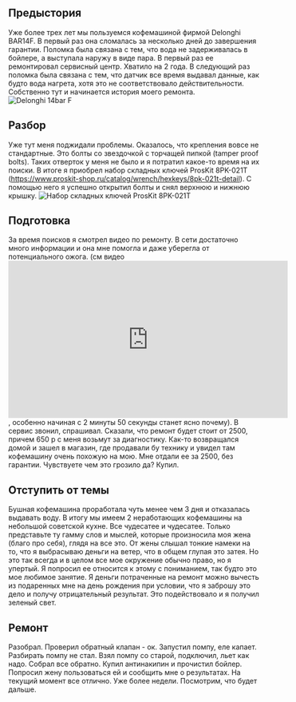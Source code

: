 ## Предыстория
Уже более трех лет мы пользуемся кофемашиной фирмой Delonghi BAR14F. В первый раз она сломалась за несколько дней до завершения гарантии. Поломка была связана с тем, что вода не задерживалась в бойлере, а выступала наружу в виде пара. В первый раз ее ремонтировал сервисный центр. Хватило на 2 года. 
В следующий раз поломка была связана с тем, что датчик все время выдавал данные, как будто вода нагрета, хотя это не соответствовало действительности. Собственно тут и начинается история моего ремонта.
![Delonghi 14bar F](/static/images/14barf.jpg)

## Разбор
Уже тут меня поджидали проблемы. Оказалось, что крепления вовсе не стандартные. Это болты со звездочкой с торчащей пипкой (tamper proof bolts). Таких отверток у меня не было и я потратил какое-то время на их поиски. В итоге я приобрел набор складных ключей ProsKit 8PK-021T (https://www.proskit-shop.ru/catalog/wrench/hexkeys/8pk-021t-detail). С помощью него я успешно открытил болты и снял верхнюю и нижнюю крышку. 
![Набор складных ключей ProsKit 8PK-021T](/static/images/8pk-021t-1.jpg)

## Подготовка
За время поисков я смотрел видео по ремонту. В сети достаточно много информации и она мне помогла и даже уберегла от потенциального ожога. 
(см видео <iframe width="560" height="315" src="https://www.youtube.com/embed/95AUm02Hlkk" frameborder="0" allowfullscreen></iframe>, особенно начиная с 2 минуты 50 секунды станет ясно почему). 
В сервис звонил, спрашивал. Сказали, что ремонт будет стоит от 2500, причем 650 р с меня возьмут за диагностику. 
Как-то возвращался домой и зашел в магазин, где продавали бу технику и увидел там кофемашину очень похожую на мою. Мне отдали ее за 2500, без гарантии. Чувствуете чем это грозило да? Купил.

## Отступить от темы
Бушная кофемашина проработала чуть менее чем 3 дня и отказалась выдавать воду. В итогу мы имеем 2 неработающих кофемашины на небольшой советской кухне. Все чудесатее и чудесатее. Только представьте ту гамму слов и мыслей, которые произносила моя жена (благо про себя), глядя на все это.
От жены слышал тонкие намеки на то, что я выбрасываю деньги на ветер, что в общем глупая это затея. Но это так всегда и в целом все мое окружение обычно право, но я упертый.
Я попросил ее относится к этому с пониманием, так будто это мое любимое занятие. Я деньги потраченные на ремонт можно вычесть из подаренных мне на день рождения при условии, что я заброшу это дело и получу отрицательный результат. Это подействовало и я получил зеленый свет.

## Ремонт
Разобрал. Проверил обратный клапан - ок. Запустил помпу, еле капает. Разбирать помпу не стал. Взял помпу со старой, подключил, льет как надо. Собрал все обратно. Купил антинакипин и прочистил бойлер. Попросил жену пользоваться ей и сообщить мне о результатах. На текущий момент все отлично. Уже более недели. Посмотрим, что будет дальше.
